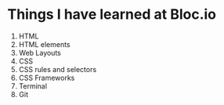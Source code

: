 <html>
<head>
<h1>Things I have learned at Bloc.io</h1>
</head>
<body>
<ol>

<li>HTML</li>
<li>HTML elements</li>
<li>Web Layouts</li>
<li>CSS</li>
<li>CSS rules and selectors</li>
<li>CSS Frameworks</li>
<li>Terminal</li>
<li>Git</li>
</ol>
</body>
</html>
